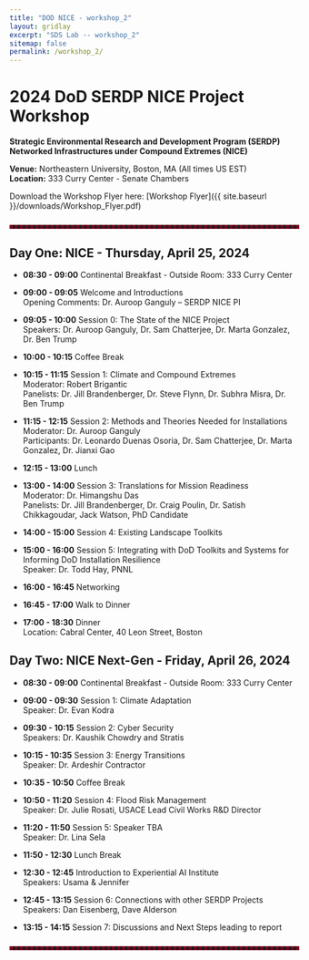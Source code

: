 ```yaml
---
title: "DOD NICE - workshop_2"
layout: gridlay
excerpt: "SDS Lab -- workshop_2"
sitemap: false
permalink: /workshop_2/
---
```

<!-- 
Jump to [US Patents](#us-patents) to see our Patents. -->

# 2024 DoD SERDP NICE Project Workshop

**Strategic Environmental Research and Development Program (SERDP)**  
**Networked Infrastructures under Compound Extremes (NICE)**

**Venue:** Northeastern University, Boston, MA (All times US EST)  
**Location:** 333 Curry Center - Senate Chambers

Download the Workshop Flyer here: [Workshop Flyer]({{ site.baseurl }}/downloads/Workshop_Flyer.pdf)

<hr style="border: 3px dashed #800020; width: 100%; margin: auto; margin-top: 5%; margin-bottom: 5%">

## Day One: NICE - Thursday, April 25, 2024

- **08:30 - 09:00** Continental Breakfast - Outside Room: 333 Curry Center

- **09:00 - 09:05** Welcome and Introductions  
  Opening Comments: Dr. Auroop Ganguly – SERDP NICE PI

- **09:05 - 10:00** Session 0: The State of the NICE Project  
  Speakers: Dr. Auroop Ganguly, Dr. Sam Chatterjee, Dr. Marta Gonzalez, Dr. Ben Trump

- **10:00 - 10:15** Coffee Break

- **10:15 - 11:15** Session 1: Climate and Compound Extremes  
  Moderator: Robert Brigantic  
  Panelists: Dr. Jill Brandenberger, Dr. Steve Flynn, Dr. Subhra Misra, Dr. Ben Trump

- **11:15 - 12:15** Session 2: Methods and Theories Needed for Installations  
  Moderator: Dr. Auroop Ganguly  
  Participants: Dr. Leonardo Duenas Osoria, Dr. Sam Chatterjee, Dr. Marta Gonzalez, Dr. Jianxi Gao

- **12:15 - 13:00** Lunch

- **13:00 - 14:00** Session 3: Translations for Mission Readiness  
  Moderator: Dr. Himangshu Das  
  Panelists: Dr. Jill Brandenberger, Dr. Craig Poulin, Dr. Satish Chikkagoudar, Jack Watson, PhD Candidate

- **14:00 - 15:00** Session 4: Existing Landscape Toolkits

- **15:00 - 16:00** Session 5: Integrating with DoD Toolkits and Systems for Informing DoD Installation Resilience  
  Speaker: Dr. Todd Hay, PNNL

- **16:00 - 16:45** Networking

- **16:45 - 17:00** Walk to Dinner

- **17:00 - 18:30** Dinner  
  Location: Cabral Center, 40 Leon Street, Boston

## Day Two: NICE Next-Gen - Friday, April 26, 2024

- **08:30 - 09:00** Continental Breakfast - Outside Room: 333 Curry Center

- **09:00 - 09:30** Session 1: Climate Adaptation  
  Speaker: Dr. Evan Kodra

- **09:30 - 10:15** Session 2: Cyber Security  
  Speakers: Dr. Kaushik Chowdry and Stratis

- **10:15 - 10:35** Session 3: Energy Transitions  
  Speaker: Dr. Ardeshir Contractor

- **10:35 - 10:50** Coffee Break

- **10:50 - 11:20** Session 4: Flood Risk Management  
  Speaker: Dr. Julie Rosati, USACE Lead Civil Works R&D Director

- **11:20 - 11:50** Session 5: Speaker TBA  
  Speaker: Dr. Lina Sela

- **11:50 - 12:30** Lunch Break

- **12:30 - 12:45** Introduction to Experiential AI Institute  
  Speakers: Usama & Jennifer

- **12:45 - 13:15** Session 6: Connections with other SERDP Projects  
  Speakers: Dan Eisenberg, Dave Alderson

- **13:15 - 14:15** Session 7: Discussions and Next Steps leading to report


<hr style="border: 3px dashed #800020; width: 100%; margin: auto; margin-top: 5%; margin-bottom: 5%">
